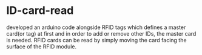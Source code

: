 # ID-card-read
developed an arduino code alongside RFID tags which defines a master card(or tag) at first and in order to add or remove other IDs, the master card is needed. RFID cards can be read by simply moving the card facing the surface of the RFID module.
